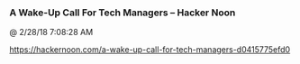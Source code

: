 ﻿

### A Wake-Up Call For Tech Managers – Hacker Noon
@ 2/28/18 7:08:28 AM

https://hackernoon.com/a-wake-up-call-for-tech-managers-d0415775efd0

